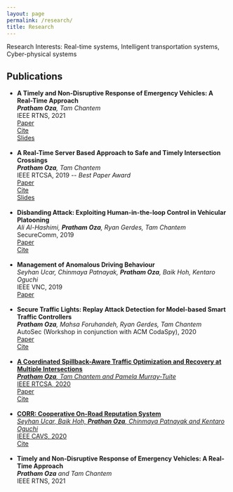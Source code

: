 ```yaml
---
layout: page
permalink: /research/
title: Research
---
```

Research Interests: Real-time systems, Intelligent transportation systems, Cyber-physical systems

<h2>Publications</h2>
<ul>
  <li>
		<b>A Timely and Non-Disruptive Response of Emergency Vehicles: A Real-Time Approach</b><br>
    <i><b>Pratham Oza</b>, Tam Chantem</i><br>
    IEEE RTNS, 2021<br>
		<a href="https://filebox.ece.vt.edu/~prathamo/rtns2021/paper.pdf"><div class="color-button">Paper</div></a><a href="https://ieeexplore.ieee.org/document/8864584"><div class="color-button">Cite</div></a><a href="https://filebox.ece.vt.edu/~prathamo/rtns2021/ppt.pptx"><div class="color-button">Slides</div></a>
	</li><br>
	<li>
		<b>A Real-Time Server Based Approach to Safe and Timely Intersection Crossings</b><br>
    <i><b>Pratham Oza</b>, Tam Chantem</i><br>
    IEEE RTCSA, 2019 -- <i>Best Paper Award</i><br>
		<a href="https://filebox.ece.vt.edu/~prathamo/rtcsa2019/paper.pdf"><div class="color-button">Paper</div></a><a href="https://ieeexplore.ieee.org/document/8864584"><div class="color-button">Cite</div></a><a href="https://filebox.ece.vt.edu/~prathamo/rtcsa2019/ppt.pptx"><div class="color-button">Slides</div></a>
	</li><br>
	<li>
		<b>Disbanding Attack: Exploiting Human-in-the-loop Control in Vehicular Platooning</b><br>
    <i>Ali Al-Hashimi, <b>Pratham Oza</b>, Ryan Gerdes, Tam Chantem</i><br>
		SecureComm, 2019<br>
		<a href="https://filebox.ece.vt.edu/~prathamo/securecomm2019/paper.pdf"><div class="color-button">Paper</div></a><a href="https://link.springer.com/chapter/10.1007/978-3-030-37231-6_9"><div class="color-button">Cite</div></a>
	</li><br>
	<li>
		<b>Management of Anomalous Driving Behaviour</b><br>
    <i>Seyhan Ucar, Chinmaya Patnayak, <b>Pratham Oza</b>, Baik Hoh, Kentaro Oguchi</i><br>
		IEEE VNC, 2019<br>
		<a href="https://ieeexplore.ieee.org/abstract/document/9062814"><div class="color-button">Paper</div></a>
	</li><br>
  <li>
		<b>Secure Traffic Lights: Replay Attack Detection for Model-based Smart Traffic Controllers</b><br>
    <i><b>Pratham Oza</b>, Mahsa Foruhandeh, Ryan Gerdes, Tam Chantem</i><br>
		AutoSec (Workshop in conjunction with ACM CodaSpy), 2020<br>
    <a href="https://filebox.ece.vt.edu/~prathamo/autosec2020/paper.pdf"><div class="color-button">Paper</div></a><a href="https://dl.acm.org/doi/abs/10.1145/3375706.3380554"><div class="color-button">Cite</div></a><a href="https://filebox.ece.vt.edu/~prathamo/autosec2020/ppt.pptx">
	</li><br>
  <li>
		<b>A Coordinated Spillback-Aware Traffic Optimization and Recovery at Multiple Intersections</b><br>
    <i><b>Pratham Oza</b>, Tam Chantem and Pamela Murray-Tuite</i><br>
    IEEE RTCSA, 2020<br>
        <a href="https://filebox.ece.vt.edu/~prathamo/rtcsa2020/paper.pdf"><div class="color-button">Paper</div></a><a href="https://ieeexplore.ieee.org/abstract/document/9203582"><div class="color-button">Cite</div></a><a href="https://filebox.ece.vt.edu/~prathamo/rtcsa2020/ppt.pptx">
</li><br>
    <li>
		<b>CORR: Cooperative On-Road Reputation System</b><br>
      <i>Seyhan Ucar, Baik Hoh, <b>Prathan Oza</b>, Chinmaya Patnayak and Kentaro Oguchi</i><br>
    IEEE CAVS, 2020<br>
<!-- 		<a href="https://filebox.ece.vt.edu/~prathamo/RTCSA_2019.pdf"><div class="color-button">Paper</div></a> -->
    <a href="https://ieeexplore.ieee.org/document/9334679"><div class="color-button">Cite</div></a>
<!--     <a href="https://filebox.ece.vt.edu/~prathamo/RTCSA_Presentation_PrathamOza.pptx"><div class="color-button">Slides</div></a> -->
	</li><br>
    <li>
		<b>Timely and Non-Disruptive Response of Emergency Vehicles: A Real-Time Approach</b><br>
      <i><b>Pratham Oza</b> and Tam Chantem</i><br>
    IEEE RTNS, 2021<br>
<!-- 		<a href="https://filebox.ece.vt.edu/~prathamo/RTCSA_2019.pdf"><div class="color-button">Paper</div></a> -->
<!--     <a href="https://ieeexplore.ieee.org/document/9334679"><div class="color-button">Cite</div></a> -->
<!--     <a href="https://filebox.ece.vt.edu/~prathamo/RTCSA_Presentation_PrathamOza.pptx"><div class="color-button">Slides</div></a> -->
	</li><br>
</ul>
